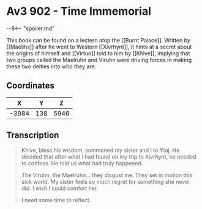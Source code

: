  
# Av3 902 - Time Immemorial

--8<-- "spoiler.md"

This book can be found on a lectern atop the [[Burnt Palace]]. Written by [[Maelihs]] after he went to Western [[Xivrhynt]], it hints at a secret about the origins of himself and [[Virtuo]] told to him by [[Khive]], implying that two groups called the Maelruhn and Viruhn were driving forces in making these two deities into who they are.

## Coordinates
| **X** | **Y** | **Z** |
| :---: | :---: | :---: |
| -3984 |  138  | 5946  |

## Transcription
> Khive, bless his wisdom, summoned my sister and I to Ytaj. He decided that after what I had found on my trip to Xivrhynt, he needed to confess. He told us what had truly happened.
>
> The Viruhn, the Maelruhn... they disgust me. They set in motion this sick world.
> My sister feels so much regret for something she never did. I wish I could comfort her.
>
> I need some time to reflect.

